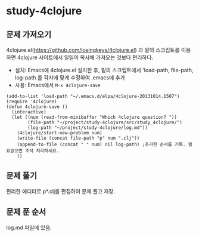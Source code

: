 # study-4clojure

## 문제 가져오기
4clojure.el(https://github.com/losingkeys/4clojure.el) 과 밑의 스크립트를 이용하면 4clojure 사이트에서 일일이 복사해 가져오는 것보다 편리하다.
- 설치: Emacs에 4clojure.el 설치한 후, 밑의 스크립트에서 'load-path, file-path, log-path 를 각자에 맞게 수정하여 .emacs에 추가
- 사용: Emacs에서 `M-x 4clojure-save`
```
(add-to-list 'load-path "~/.emacs.d/elpa/4clojure-20131014.1507")
(require '4clojure)
(defun 4clojure-save ()
  (interactive)
  (let ((num (read-from-minibuffer "Which 4clojure question? "))
        (file-path "~/project/study-4clojure/src/study_4clojure/")
		(log-path "~/project/study-4clojure/log.md"))
    (4clojure/start-new-problem num)
    (write-file (concat file-path "p" num ".clj"))
    (append-to-file (concat " " num) nil log-path) ;추가한 순서를 기록. 필요없으면 주석 처리하세요.
    ))
```

## 문제 풀기
편리한 에디터로 p*.clj를 편집하여 문제 풀고 저장.

## 문제 푼 순서
log.md 파일에 있음.